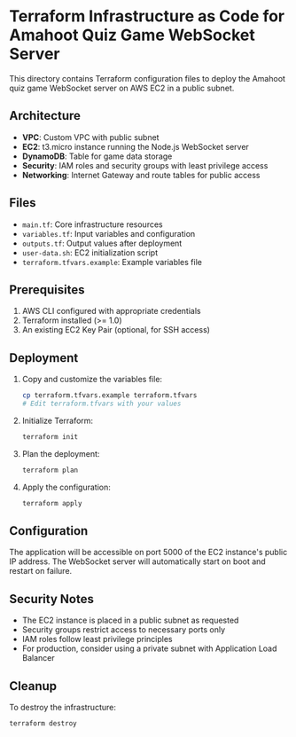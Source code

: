 # Terraform Infrastructure as Code for Amahoot Quiz Game WebSocket Server

This directory contains Terraform configuration files to deploy the Amahoot quiz game WebSocket server on AWS EC2 in a public subnet.

## Architecture

- **VPC**: Custom VPC with public subnet
- **EC2**: t3.micro instance running the Node.js WebSocket server
- **DynamoDB**: Table for game data storage
- **Security**: IAM roles and security groups with least privilege access
- **Networking**: Internet Gateway and route tables for public access

## Files

- `main.tf`: Core infrastructure resources
- `variables.tf`: Input variables and configuration
- `outputs.tf`: Output values after deployment
- `user-data.sh`: EC2 initialization script
- `terraform.tfvars.example`: Example variables file

## Prerequisites

1. AWS CLI configured with appropriate credentials
2. Terraform installed (>= 1.0)
3. An existing EC2 Key Pair (optional, for SSH access)

## Deployment

1. Copy and customize the variables file:
   ```bash
   cp terraform.tfvars.example terraform.tfvars
   # Edit terraform.tfvars with your values
   ```

2. Initialize Terraform:
   ```bash
   terraform init
   ```

3. Plan the deployment:
   ```bash
   terraform plan
   ```

4. Apply the configuration:
   ```bash
   terraform apply
   ```

## Configuration

The application will be accessible on port 5000 of the EC2 instance's public IP address. The WebSocket server will automatically start on boot and restart on failure.

## Security Notes

- The EC2 instance is placed in a public subnet as requested
- Security groups restrict access to necessary ports only
- IAM roles follow least privilege principles
- For production, consider using a private subnet with Application Load Balancer

## Cleanup

To destroy the infrastructure:
```bash
terraform destroy
```